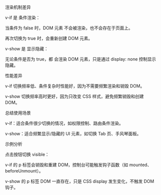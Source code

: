 渲染机制差异

v-if 是 条件渲染：

当条件为 false 时，DOM 元素 不会被渲染，也不会存在于页面上。

再次切换为 true 时，会重新创建 DOM 元素。

v-show 是 显示隐藏：

无论条件是否为 true，都 会渲染 DOM 元素，只是通过 display: none 控制显示隐藏。

性能差异

v-if 切换频率低、条件复杂时性能好，因为不需要频繁渲染和销毁 DOM。

v-show 切换频率高时更好，因为只改变 CSS 样式，避免频繁销毁和创建 DOM。

总结使用场景

v-if：适合条件很少切换的情况，如权限控制、路由条件渲染。

v-show：适合频繁显示/隐藏的 UI 元素，如切换 Tab 页、手风琴面板。

示例分析

点击按钮切换 visible：

v-if 的 p 标签会销毁和重建 DOM，控制台可能触发钩子函数（如 mounted、beforeUnmount）。

v-show 的 p 标签 DOM 一直存在，只是 CSS display 发生变化，不触发 DOM 钩子。